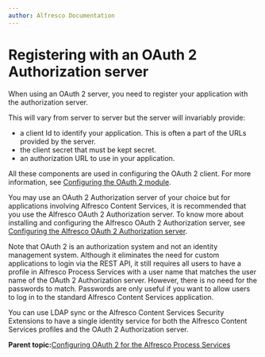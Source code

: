```yaml
---
author: Alfresco Documentation
---
```


# Registering with an OAuth 2 Authorization server

When using an OAuth 2 server, you need to register your application with the authorization server.

This will vary from server to server but the server will invariably provide:

-   a client Id to identify your application. This is often a part of the URLs provided by the server.
-   the client secret that must be kept secret.
-   an authorization URL to use in your application.

All these components are used in configuring the OAuth 2 client. For more information, see [Configuring the OAuth 2 module](config-OAuth-client.md).

You may use an OAuth 2 Authorization server of your choice but for applications involving Alfresco Content Services, it is recommended that you use the Alfresco OAuth 2 Authorization server. To know more about installing and configuring the Alfresco OAuth 2 Authorization server, see [Configuring the Alfresco OAuth 2 Authorization server](config-OAuth-server.md).

Note that OAuth 2 is an authorization system and not an identity management system. Although it eliminates the need for custom applications to login via the REST API, it still requires all users to have a profile in Alfresco Process Services with a user name that matches the user name of the OAuth 2 Authorization server. However, there is no need for the passwords to match. Passwords are only useful if you want to allow users to log in to the standard Alfresco Content Services application.

You can use LDAP sync or the Alfresco Content Services Security Extensions to have a single identity service for both the Alfresco Content Services profiles and the OAuth 2 Authorization server.

**Parent topic:**[Configuring OAuth 2 for the Alfresco Process Services](../concepts/config-OAuth.md)

